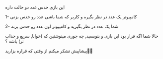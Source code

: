 
این بازی حدس عدد دو حالت داره 

  1- کامپیوتر یک عدد در نظر بگیره و کاربر که شما باشی عدد رو حدس بزنی 
  
  2- شما یک عدد در نظر بگیرید و کامپیوتر اون عدد رو حدس بزنه
  
حالا شما اگه قرار بود این بازی و بنویسید, چه جوری مینوشتین که (خوانا, سریع و جذاب تر) باشه ؟ 

پیشاپیش تشکر میکنم از وقتی که قراره بزارید🥰🙏
